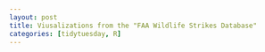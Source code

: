 ```yaml
---
layout: post
title: Viusalizations from the "FAA Wildlife Strikes Database"
categories: [tidytuesday, R]
---
```



